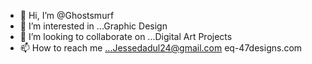 - 👋 Hi, I’m @Ghostsmurf
- 👀 I’m interested in ...Graphic Design
- 💞️ I’m looking to collaborate on ...Digital Art Projects 
- 📫 How to reach me ...Jessedadul24@gmail.com eq-47designs.com

<!---
Ghostsmurf/Ghostsmurf is a ✨ special ✨ repository because its `README.md` (this file) appears on your GitHub profile.
You can click the Preview link to take a look at your changes.
--->
